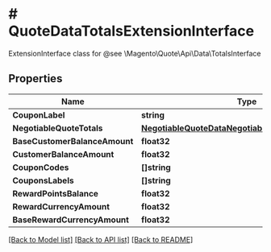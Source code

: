 # # QuoteDataTotalsExtensionInterface
ExtensionInterface class for @see \\Magento\\Quote\\Api\\Data\\TotalsInterface

## Properties 


Name | Type | Description | Notes
------------ | ------------- | ------------- | -------------
**CouponLabel**| **string** |   | [optional]
**NegotiableQuoteTotals**| [**NegotiableQuoteDataNegotiableQuoteTotalsInterface**](NegotiableQuoteDataNegotiableQuoteTotalsInterface.md) |   | [optional]
**BaseCustomerBalanceAmount**| **float32** |   | [optional]
**CustomerBalanceAmount**| **float32** |   | [optional]
**CouponCodes**| **[]string** |   | [optional]
**CouponsLabels**| **[]string** |   | [optional]
**RewardPointsBalance**| **float32** |   | [optional]
**RewardCurrencyAmount**| **float32** |   | [optional]
**BaseRewardCurrencyAmount**| **float32** |   | [optional]


[[Back to Model list]](../../README.md#models) [[Back to API list]](../../README.md#endpoints) [[Back to README]](../../README.md)

